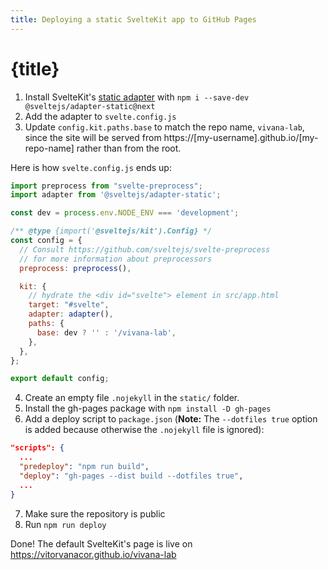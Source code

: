 ```yaml
---
title: Deploying a static SvelteKit app to GitHub Pages
---
```


# {title}

1. Install SvelteKit's [static adapter](https://github.com/sveltejs/kit/tree/master/packages/adapter-static) with `npm i --save-dev @sveltejs/adapter-static@next`
2. Add the adapter to `svelte.config.js`
3. Update `config.kit.paths.base` to match the repo name, `vivana-lab`, since the site will be served from https://[my-username].github.io/[my-repo-name] rather than from the root.

Here is how `svelte.config.js` ends up:
```js
import preprocess from "svelte-preprocess";
import adapter from '@sveltejs/adapter-static';

const dev = process.env.NODE_ENV === 'development';

/** @type {import('@sveltejs/kit').Config} */
const config = {
  // Consult https://github.com/sveltejs/svelte-preprocess
  // for more information about preprocessors
  preprocess: preprocess(),

  kit: {
    // hydrate the <div id="svelte"> element in src/app.html
    target: "#svelte",
    adapter: adapter(),
    paths: {
      base: dev ? '' : '/vivana-lab',
    },
  },
};

export default config;
```

4. Create an empty file `.nojekyll` in the `static/` folder.
5. Install the gh-pages package with `npm install -D gh-pages`
6. Add a deploy script to `package.json` (**Note:** The `--dotfiles true` option is added because otherwise the `.nojekyll` file is ignored):

```json
"scripts": {
  ...
  "predeploy": "npm run build",
  "deploy": "gh-pages --dist build --dotfiles true",
  ...
}
```

7. Make sure the repository is public
8. Run `npm run deploy`

Done! The default SvelteKit's page is live on https://vitorvanacor.github.io/vivana-lab
